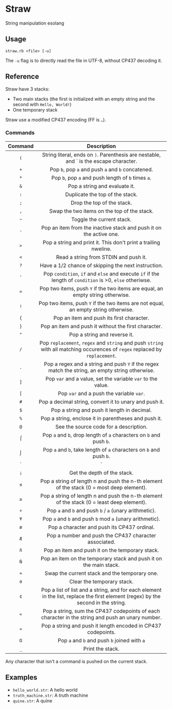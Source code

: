 # Straw

String manipulation esolang

## Usage

    straw.rb <file> [-u]

The `-u` flag is to directly read the file in UTF-8, without CP437 decoding it.

## Reference

Straw have 3 stacks:

* Two main stacks (the first is initialized with an empty string and the second with `Hello, World!`)
* One temporary stack

Straw use a modified CP437 encoding (FF is `…`).

### Commands

|Command|Description|
|:-:|:-:|
|`(`|String literal, ends on `)`. Parenthesis are nestable, and \` is the escape character.|
|`+`|Pop `b`, pop `a` and push `a` and `b` concatened.|
|`*`|Pop `b`, pop `a` and push length of `b` times `a`.|
|`&`|Pop a string and evaluate it.|
|`:`|Duplicate the top of the stack.|
|`;`|Drop the top of the stack.|
|`,`|Swap the two items on the top of the stack.|
|`~`|Toggle the current stack.|
|`-`|Pop an item from the inactive stack and push it on the active one.|
|`>`|Pop a string and print it. This don't print a trailing nweline.|
|`<`|Read a string from STDIN and push it.|
|`?`|Have a 1/2 chance of skipping the next instruction.|
|`'`|Pop `condition`, `if` and `else` and execute `if` if the length of `condition` is >0, `else` otheriwse.|
|`=`|Pop two items, push `Y` if the two items are equal, an empty string otherwise.|
|`!`|Pop two items, push `Y` if the two items are not equal, an empty string otherwise.|
|`{`|Pop an item and push its first character.|
|`}`|Pop an item and push it without the first character.|
|`"`|Pop a string and reverse it.|
|`/`|Pop `replacement`, `regex` and `string` and push `string` with all matching occurences of `regex` replaced by `replacement`.|
|`.`|Pop a regex and a string and push `Y` if the regex match the string, an empty string otherwise.|
|`]`|Pop `var` and a value, set the variable `var` to the value.|
|`[`|Pop `var` and a push the variable `var`.|
|`#`|Pop a decimal string, convert it to unary and push it.|
|`$`|Pop a string and push it length in decimal.|
|`%`|Pop a string, enclose it in parentheses and push it.|
|`@`|See the source code for a description.|
|`⌠`|Pop `a` and `b`, drop length of `a` characters on `b` and push `b`.|
|`⌡`|Pop `a` and `b`, take length of `a` characters on `b` and push `b`.|
|`|`|Pop `a` and `b`, split `b` with `a` and push a string pushing all splitted portions when evaluated.|
|`¡`|Get the depth of the stack.|
|`≤`|Pop a string of length n and push the n-th element of the stack (0 = most deep element).|
|`≥`|Pop a string of length n and push the n-th element of the stack (0 = least deep element).|
|`÷`|Pop `a` and `b` and push `b` / `a` (unary arithmetic).|
|`¥`|Pop `a` and `b` and push `b` mod `a` (unary arithmetic).|
|`æ`|Pop a character and push its CP437 ordinal.|
|`Æ`|Pop a number and push the CP437 character associated.|
|`ñ`|Pop an item and push it on the temporary stack.|
|`Ñ`|Pop an item on the temporary stack and push it on the main stack.|
|`≈`|Swap the current stack and the temporary one.|
|`σ`|Clear the temporary stack.|
|`¢`|Pop a list of list and a string, and for each element in the list, replace the first element (regex) by the second in the string.|
|`«`|Pop a string, sum the CP437 codepoints of each character in the string and push an unary number.|
|`»`|Pop a string and push it length encoded in CP437 codepoints.|
|`Ω`|Pop `a` and `b` and push `b` joined with `a`|
|`_`|Print the stack.|

Any character that isn't a command is pushed on the current stack.

## Examples

* `hello_world.str`: A hello world
* `truth_machine.str`: A truth machine
* `quine.str`: A quine
